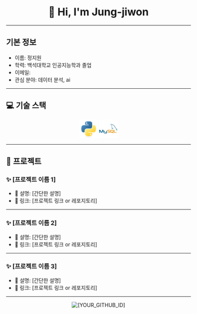 <h1 align="center">👋 Hi, I'm Jung-jiwon</h1>

---

## 기본 정보

- 이름: 정지원
- 학력: 백석대학교 인공지능학과 졸업
- 이메일:
- 관심 분야: 데이터 분석, ai

---

## 💻 기술 스택

<p align="center">
  <img src="https://raw.githubusercontent.com/devicons/devicon/master/icons/python/python-original.svg" alt="python" width="50" height="50"/>
  <img src="https://raw.githubusercontent.com/devicons/devicon/master/icons/mysql/mysql-original-wordmark.svg" alt="mysql" width="50" height="50"/>
</p>

---

## 📂 프로젝트

### ✨ [프로젝트 이름 1]
- 📌 설명: [간단한 설명]
- 🔗 링크: [프로젝트 링크 or 레포지토리]

---

### ✨ [프로젝트 이름 2]
- 📌 설명: [간단한 설명]
- 🔗 링크: [프로젝트 링크 or 레포지토리]

---

### ✨ [프로젝트 이름 3]
- 📌 설명: [간단한 설명]
- 🔗 링크: [프로젝트 링크 or 레포지토리]

---

<p align="center">
  <img src="https://github-readme-stats.vercel.app/api?username=[YOUR_GITHUB_ID]&show_icons=true&theme=default" alt="[YOUR_GITHUB_ID]" />
</p>